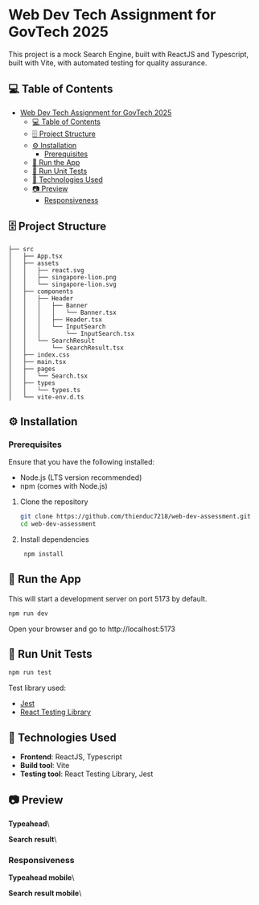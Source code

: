 # Web Dev Tech Assignment for GovTech 2025

This project is a mock Search Engine, built with ReactJS and Typescript, built with Vite, with automated testing for quality assurance.

## 💻 Table of Contents

- [Web Dev Tech Assignment for GovTech 2025](#web-dev-tech-assignment-for-govtech-2025)
  - [💻 Table of Contents](#-table-of-contents)
  - [🗄️ Project Structure](#️-project-structure)
  - [⚙️ Installation](#️-installation)
    - [Prerequisites](#prerequisites)
  - [🚄 Run the App](#-run-the-app)
  - [🧪 Run Unit Tests](#-run-unit-tests)
  - [🧱 Technologies Used](#-technologies-used)
  - [📷 Preview](#-preview)
    - [Responsiveness](#responsiveness)


## 🗄️ Project Structure
```
├── src
│   ├── App.tsx
│   ├── assets
│   │   ├── react.svg
│   │   ├── singapore-lion.png
│   │   └── singapore-lion.svg
│   ├── components
│   │   ├── Header
│   │   │   ├── Banner
│   │   │   │   └── Banner.tsx
│   │   │   ├── Header.tsx
│   │   │   └── InputSearch
│   │   │       └── InputSearch.tsx
│   │   └── SearchResult
│   │       └── SearchResult.tsx
│   ├── index.css
│   ├── main.tsx
│   ├── pages
│   │   └── Search.tsx
│   ├── types
│   │   └── types.ts
│   └── vite-env.d.ts
```

## ⚙️ Installation 

### Prerequisites
Ensure that you have the following installed:
- Node.js (LTS version recommended)
- npm (comes with Node.js)

1. Clone the repository

   ```bash
   git clone https://github.com/thienduc7218/web-dev-assessment.git
   cd web-dev-assessment 
   ```

2. Install dependencies

   ```bash
    npm install
   ```

## 🚄 Run the App

This will start a development server on port 5173 by default.

   ```bash
   npm run dev
   ```
Open your browser and go to http://localhost:5173

## 🧪 Run Unit Tests

   ```bash
   npm run test
   ```
Test library used:
- [Jest](https://jestjs.io/)
- [React Testing Library](https://testing-library.com/)

## 🧱 Technologies Used
- **Frontend**: ReactJS, Typescript
- **Build tool**: Vite
- **Testing tool**: React Testing Library, Jest 

## 📷 Preview
**Typeahead**\

**Search result**\

### Responsiveness

**Typeahead mobile**\

**Search result mobile**\